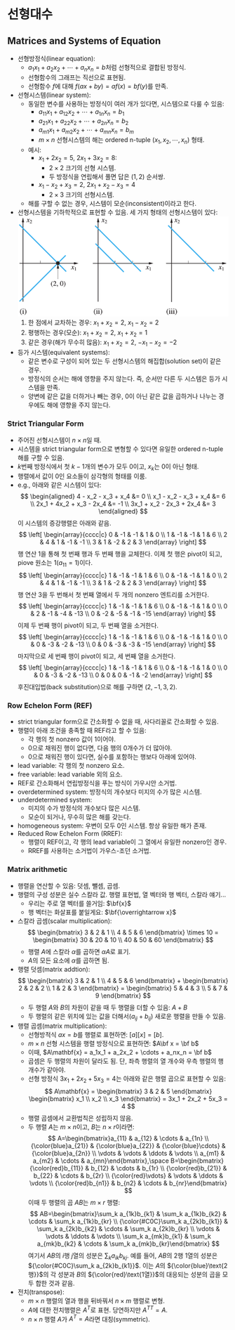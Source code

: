 # 선형대수

## Matrices and Systems of Equation

- 선형방정식(linear equation):
  - $a_1x_1 + a_2x_2 + \cdots + a_nx_n = b$처럼 선형적으로 결합된 방정식.
  - 선형함수의 그래프는 직선으로 표현됨.
  - 선형함수 $f$에 대해 $f(ax + by) = af(x) = bf(y)$를 만족.
- 선형시스템(linear system):
  - 동일한 변수를 사용하는 방정식이 여러 개가 있다면, 시스템으로 다룰 수 있음:
    - $a_{11}x_1 + a_{12}x_2 + \cdots + a_{1n}x_n = b_1$
    - $a_{21}x_1 + a_{22}x_2 + \cdots + a_{2n}x_n = b_2$
    - $a_{m1}x_1 + a_{m2}x_2 + \cdots + a_{mn}x_n = b_m$
    - $m \times n$ 선형시스템의 해는 ordered n-tuple $(x_1, x_2, \cdots, x_n)$ 형태.
  - 예시:
    - $x_1 + 2x_2 = 5$, $2x_1 + 3x_2 = 8$:
      - $2 \times 2$ 크기의 선형 시스템.
      - 두 방정식을 연립해서 풀면 답은 $(1, 2)$ 순서쌍.
    - $x_1 - x_2 + x_3 = 2$, $2x_1 + x_2 - x_3 = 4$
      - $2 \times 3$ 크기의 선형시스템.
  - 해를 구할 수 없는 경우, 시스템이 모순(inconsistent)이라고 한다.
- 선형시스템을 기하학적으로 표현할 수 있음. 세 가지 형태의 선형시스템이 있다:
  ![](./images/fig-1-1-1.png)
  1. 한 점에서 교차하는 경우: $x_1 + x_2 = 2$, $x_1 - x_2 = 2$
  2. 평행하는 경우(모순): $x_1 + x_2 = 2$, $x_1 + x_2 = 1$
  3. 같은 경우(해가 무수히 많음): $x_1 + x_2 = 2$, $-x_1 - x_2 = -2$
- 등가 시스템(equivalent systems):
  - 같은 변수로 구성이 되어 있는 두 선형시스템의 해집합(solution set)이 같은 경우.
  - 방정식의 순서는 해에 영향을 주지 않는다. 즉, 순서만 다른 두 시스템은 등가 시스템을 만족.
  - 양변에 같은 값을 더하거나 빼는 경우, 0이 아닌 같은 값을 곱하거나 나누는 경우에도 해에 영향을 주지 않는다.

### Strict Triangular Form

- 주어진 선형시스템이 $n \times n$일 때.
- 시스템을 strict triangular form으로 변형할 수 있다면 유일한 ordered n-tuple 해를 구할 수 있음.
- $k$번째 방정식에서 첫 $k - 1$개의 변수가 모두 0이고, $x_k$는 0이 아닌 형태.
- 행렬에서 값이 0인 요소들이 삼각형의 형태를 이룸.
- e.g., 아래와 같은 시스템이 있다:
  $$
  \begin{aligned}
  4 - x_2 - x_3 + x_4 &= 0 \\
  x_1 - x_2 - x_3 + x_4 &= 6 \\
  2x_1 + 4x_2 + x_3 - 2x_4 &= -1 \\
  3x_1 + x_2 - 2x_3 + 2x_4 &= 3
  \end{aligned}
  $$
  이 시스템의 증강행렬은 아래와 같음.
  $$
  \left[ \begin{array}{cccc|c}
      0 & -1 & -1 & 1 & 0 \\
      1 & -1 & -1 & 1 & 6 \\
      2 & 4 & 1 & -1 & -1 \\
      3 & 1 & -2 & 2 & 3
  \end{array} \right]
  $$
  행 연산 1을 통해 첫 번째 행과 두 번째 행을 교체한다. 이제 첫 행은 pivot이 되고, piove 원소는 1($a_{11} = 1$)이다.
  $$
  \left[ \begin{array}{cccc|c}
      1 & -1 & -1 & 1 & 6 \\
      0 & -1 & -1 & 1 & 0 \\
      2 & 4 & 1 & -1 & -1 \\
      3 & 1 & -2 & 2 & 3
  \end{array} \right]
  $$
  행 연산 3을 두 번해서 첫 번째 열에서 두 개의 nonzero 엔트리를 소거한다.
  $$
  \left[ \begin{array}{cccc|c}
      1 & -1 & -1 & 1 & 6 \\
      0 & -1 & -1 & 1 & 0 \\
      0 & 2 & -1 & -4 & -13 \\
      0 & -2 & -5 & -1 & -15
  \end{array} \right]
  $$
  이제 두 번째 행이 pivot이 되고, 두 번째 열을 소거한다.
  $$
  \left[ \begin{array}{cccc|c}
      1 & -1 & -1 & 1 & 6 \\
      0 & -1 & -1 & 1 & 0 \\
      0 & 0 & -3 & -2 & -13 \\
      0 & 0 & -3 & -3 & -15
  \end{array} \right]
  $$
  마지막으로 세 번째 행이 pivot이 되고, 세 번째 열을 소거한다.
  $$
  \left[ \begin{array}{cccc|c}
      1 & -1 & -1 & 1 & 6 \\
      0 & -1 & -1 & 1 & 0 \\
      0 & 0 & -3 & -2 & -13 \\
      0 & 0 & 0 & -1 & -2
  \end{array} \right]
  $$
  후진대입법(back substitution)으로 해를 구하면 $(2, -1, 3, 2)$.

### Row Echelon Form (REF)

- strict triangular form으로 간소화할 수 없을 때, 사다리꼴로 간소화할 수 있음.
- 행렬이 아래 조건을 충족할 때 REF라고 할 수 있음:
  - 각 행의 첫 nonzero 값이 1이어야.
  - 0으로 채워진 행이 없다면, 다음 행의 0개수가 더 많아야.
  - 0으로 채워진 행이 있다면, 실수를 포함하는 행보다 아래에 있어야.
- lead variable: 각 행의 첫 nonzero 요소.
- free variable: lead variable 외의 요소.
- REF로 간소화해서 연립방정식을 푸는 방식이 가우시안 소거법.
- overdetermined system: 방정식의 개수보다 미지의 수가 많은 시스템.
- underdetermined system:
  - 미지의 수가 방정식의 개수보다 많은 시스템.
  - 모순이 되거나, 무수히 많은 해를 갖는다.
- homogeneous system: 우변이 모두 0인 시스템. 항상 유일한 해가 존재.
- Reduced Row Echelon Form (RREF):
  - 행렬이 REF이고, 각 행의 lead variable이 그 열에서 유일한 nonzero인 경우.
  - RREF를 사용하는 소거법이 가우스-조던 소거법.

### Matrix arithmetic

- 행렬을 연산할 수 있음: 덧셈, 뺄셈, 곱셈.
- 행렬의 구성 성분은 실수 스칼라 값. 행렬 표현법, 열 벡터와 행 벡터, 스칼라 얘기...
  - 우리는 주로 열 벡터를 쓸거임: $\bf{x}$
  - 행 벡터는 화살표를 붙일게요: $\bf{\overrightarrow x}$
- 스칼라 곱셈(scalar multiplication):
  $$
  \begin{bmatrix}
  3 & 2 & 1 \\
  4 & 5 & 6
  \end{bmatrix} \times
  10 =
  \begin{bmatrix}
  30 & 20 & 10 \\
  40 & 50 & 60
  \end{bmatrix}
  $$
  - 행렬 $A$에 스칼라 $\alpha$를 곱하면 $\alpha A$로 표기.
  - $A$의 모든 요소에 $\alpha$를 곱하면 됨.
- 행렬 덧셈(matrix addtion):
  $$
  \begin{bmatrix}
  3 & 2 & 1 \\
  4 & 5 & 6
  \end{bmatrix} +
  \begin{bmatrix}
  2 & 2 & 2 \\
  1 & 2 & 3
  \end{bmatrix} =
  \begin{bmatrix}
  5 & 4 & 3 \\
  5 & 7 & 9
  \end{bmatrix}
  $$
  - 두 행렬 $A$와 $B$의 차원이 같을 때 두 행렬을 더할 수 있음: $A + B$
  - 두 행렬의 같은 위치에 있는 값을 더해서($a_{ij} + b_{ij}$) 새로운 행렬을 만들 수 있음.
- 행렬 곱셈(matrix multiplication):
  - 선형방적식 $ax = b$를 행렬로 표현하면: $[a][x] = [b]$.
  - $m \times n$ 선형 시스템을 행렬 방정식으로 표현하면: $A\bf x = \bf b$
  - 이때, $A\mathbf{x} = a_1x_1 + a_2x_2 + \cdots + a_nx_n = \bf b$
  - 곱셈은 두 행렬의 차원이 달라도 됨. 단, 좌측 행렬의 열 개수와 우측 행렬의 행 개수가 같아야.
  - 선형 방정식 $3x_1 + 2x_2 + 5x_3 = 4$는 아래와 같은 행렬 곱으로 표현할 수 있음:
    $$
    A\mathbf{x} =
    \begin{bmatrix}
    3 & 2 & 5
    \end{bmatrix}
    \begin{bmatrix}
    x_1 \\ x_2 \\ x_3
    \end{bmatrix} =
    3x_1 + 2x_2 + 5x_3 = 4
    $$
  - 행렬 곱셈에서 교환법칙은 성립하지 않음.
  - 두 행렬 $A$는 $m \times n$이고, $B$는 $n \times r$이라면:
    $$
    A=\begin{bmatrix}a_{11} & a_{12} & \cdots & a_{1n} \\ {\color{blue}a_{21}} & {\color{blue}a_{22}} & {\color{blue}\cdots} & {\color{blue}a_{2n}} \\ \vdots & \vdots & \ddots & \vdots \\ a_{m1} & a_{m2} & \cdots & a_{mn}\end{bmatrix},\space
    B=\begin{bmatrix}{\color{red}b_{11}} & b_{12} & \cdots & b_{1r} \\ {\color{red}b_{21}} & b_{22} & \cdots & b_{2r} \\ {\color{red}\vdots} & \vdots & \ddots & \vdots \\ {\color{red}b_{n1}} & b_{n2} & \cdots & b_{nr}\end{bmatrix}
    $$
    이때 두 행렬의 곱 $AB$는 $m \times r$ 행렬:
    $$
    AB=\begin{bmatrix}\sum_k a_{1k}b_{k1} & \sum_k a_{1k}b_{k2} & \cdots & \sum_k a_{1k}b_{kr} \\ {\color{#C0C}\sum_k a_{2k}b_{k1}} & \sum_k a_{2k}b_{k2} & \cdots & \sum_k a_{2k}b_{kr} \\ \vdots & \vdots & \ddots & \vdots \\ \sum_k a_{mk}b_{k1} & \sum_k a_{mk}b_{k2} & \cdots & \sum_k a_{mk}b_{kr}\end{bmatrix}
    $$
    여기서 $AB$의 $i$행 $j$열의 성분은 $\sum_k a_{ik}b_{kj}$. 예를 들어, $AB$의 2행 1열의 성분은 ${\color{#C0C}\sum_k a_{2k}b_{k1}}$. 이는 $A$의 ${\color{blue}\text{2행}}$의 각 성분과 $B$의 ${\color{red}\text{1열}}$의 대응되는 성분의 곱을 모두 합한 것과 같음.
- 전치(transpose):
  - $m \times n$ 행렬의 열과 행을 뒤바꿔서 $n \times m$ 행렬로 변형.
  - $A$에 대한 전치행렬은 $A^T$로 표현. 당연하지만 ${A^T}^T = A$.
  - $n \times n$ 행렬 $A$가 $A^T = A$라면 대칭(symmetric).
